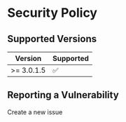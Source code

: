 # Security Policy

## Supported Versions

| Version     | Supported          |
| ----------- | ------------------ |
| >= 3.0.1.5  | :white_check_mark: |

## Reporting a Vulnerability

Create a new issue

